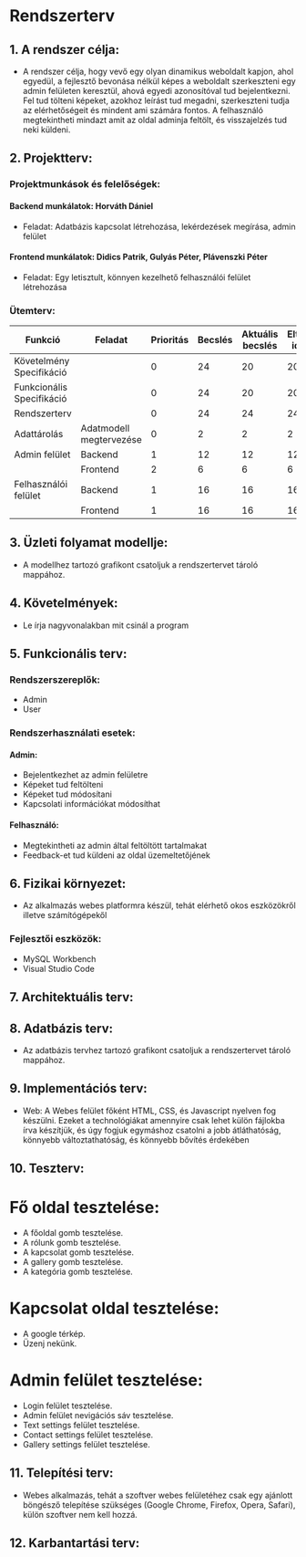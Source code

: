 # Rendszerterv
## 1. A rendszer célja:
- A rendszer célja, hogy vevő egy olyan dinamikus weboldalt kapjon, ahol egyedül, a fejlesztő bevonása nélkül képes a weboldalt szerkeszteni egy admin felületen keresztül, ahová egyedi azonosítóval tud bejelentkezni. Fel tud tölteni képeket, azokhoz leírást tud megadni, szerkeszteni tudja az elérhetőségeit és mindent ami számára fontos. A felhasználó megtekintheti mindazt amit az oldal adminja feltölt, és visszajelzés tud neki küldeni.
## 2. Projektterv:
### Projektmunkások és felelőségek:
#### Backend munkálatok: Horváth Dániel
 - Feladat: Adatbázis kapcsolat létrehozása, lekérdezések megírása, admin felület
#### Frontend munkálatok: Didics Patrik, Gulyás Péter, Plávenszki Péter
- Feladat: Egy letisztult, könnyen kezelhető felhasználói felület létrehozása
### Ütemterv:

|Funkció|Feladat|Prioritás|Becslés|Aktuális becslés|Eltelt idő|Hátralévő idő|
|---|---|---|---|---|---|---|
|Követelmény Specifikáció||0|24|20|20|0|
|Funkcionális Specifikáció||0|24|20|20|0|
|Rendszerterv||0|24|24|24|0|
|Adattárolás|Adatmodell megtervezése|0|2|2|2|0|
|Admin felület|Backend|1|12|12|12|0|
||Frontend|2|6|6|6|0|
|Felhasználói felület|Backend|1|16|16|16|0|
||Frontend|1|16|16|16|0|
## 3. Üzleti folyamat modellje:
- A modellhez tartozó grafikont csatoljuk a rendszertervet tároló mappához.
## 4. Követelmények:
- Le írja nagyvonalakban mit csinál a program
## 5. Funkcionális terv: 
### Rendszerszereplők: 
- Admin
- User
### Rendszerhasználati esetek:
#### Admin:
- Bejelentkezhet az admin felületre
- Képeket tud feltölteni
- Képeket tud módosítani
- Kapcsolati információkat módosíthat
#### Felhasználó:
- Megtekintheti az admin által feltöltött tartalmakat
- Feedback-et tud küldeni az oldal üzemeltetőjének
## 6. Fizikai környezet:
- Az alkalmazás webes platformra készül, tehát elérhető okos eszközökről illetve számítógépekől
### Fejlesztői eszközök:
- MySQL Workbench
- Visual Studio Code

## 7. Architektuális terv: 

## 8. Adatbázis terv: 
- Az adatbázis tervhez tartozó grafikont csatoljuk a rendszertervet tároló mappához.

## 9. Implementációs terv:
- Web: 
A Webes felület főként HTML, CSS, és Javascript nyelven fog készülni.
Ezeket a technológiákat amennyire csak lehet külön fájlokba írva készítjük, és
úgy fogjuk egymáshoz csatolni a jobb átláthatóság, könnyebb változtathatóság,
és könnyebb bővítés érdekében

## 10. Teszterv: 
# Fő oldal tesztelése:
- A főoldal gomb tesztelése.
- A rólunk gomb tesztelése.
- A kapcsolat gomb tesztelése.
- A gallery gomb tesztelése.
- A kategória gomb tesztelése.
# Kapcsolat oldal tesztelése:
- A google térkép.
- Üzenj nekünk.
# Admin felület tesztelése:
- Login felület tesztelése.
- Admin felület nevigációs sáv tesztelése.
- Text settings felület tesztelése.
- Contact settings felület tesztelése.
- Gallery settings felület tesztelése.
## 11. Telepítési terv: 
- Webes alkalmazás, tehát a szoftver webes felületéhez csak egy ajánlott böngésző telepítése
szükséges (Google Chrome, Firefox, Opera, Safari), külön szoftver
nem kell hozzá.

## 12. Karbantartási terv:
